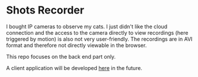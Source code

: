 # Shots Recorder

I bought IP cameras to observe my cats. I just didn't like the cloud connection and the access to the camera directly to view recordings (here triggered by motion) is also not very user-friendly. The recordings are in AVI format and therefore not directly viewable in the browser. 

This repo focuses on the back end part only.


A client application will be developed [here](https://github.com/6d68/shots-viewer) in the future.


